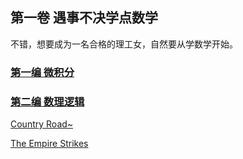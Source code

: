 ## 第一卷 遇事不决学点数学 

不错，想要成为一名合格的理工女，自然要从学数学开始。 





### [第一编 微积分](./Part1.md)

### [第二编 数理逻辑](./Part2.md)





[Country Road~](/readme.md)

[The Empire Strikes](../engScript.md)

